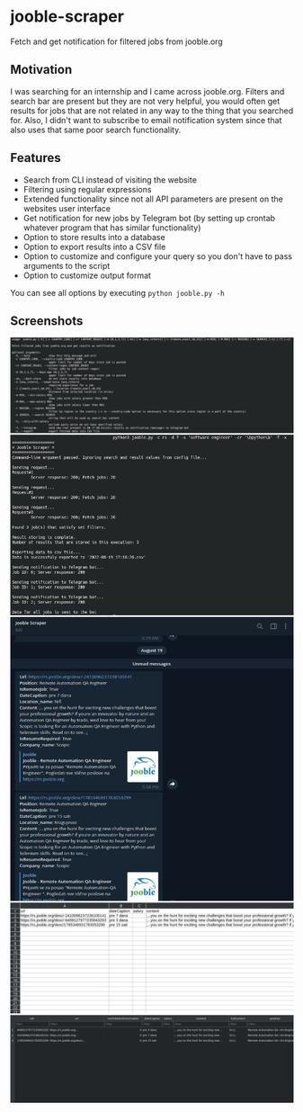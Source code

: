 # jooble-scraper
Fetch and get notification for filtered jobs from jooble.org

## Motivation
I was searching for an internship and I came across jooble.org. Filters and search bar are present but they are not very helpful, you would often get results for jobs that are not related in any way to the thing that you searched for. Also, I didn't want to subscribe to email notification system since that also uses that same poor search functionality.

## Features 
* Search from CLI instead of visiting the website
* Filtering using regular expressions 
* Extended functionality since not all API parameters are present on the websites user interface
* Get notification for new jobs by Telegram bot (by setting up crontab whatever program that has similar functionality)
* Option to store results into a database
* Option to export results into a CSV file
* Option to customize and configure your query so you don't have to pass arguments to the script
* Option to customize output format

You can see all options by executing `python jooble.py -h`

## Screenshots
![help](./Screenshots/help.png)
![serbia_last_7_days_soft_eng_python_cli](./Screenshots/serbia_last_7_days_soft_eng_python_cli.png)
![serbia_last_7_days_soft_eng_python_telegram](./Screenshots/serbia_last_7_days_soft_eng_python_telegram.png)
![serbia_last_7_days_soft_eng_python_csv](./Screenshots/serbia_last_7_days_soft_eng_python_csv.png)
![serbia_last_7_days_soft_eng_python_db](./Screenshots/serbia_last_7_days_soft_eng_python_db.png)